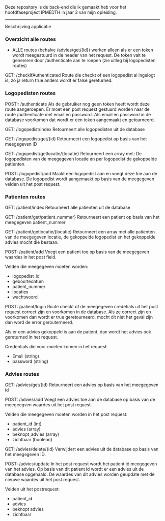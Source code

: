 Deze repository is de back-end die ik gemaakt heb voor het hoofdfaseproject IPMEDTH in jaar 3 van mijn opleiding.

---------------------------------------------------------------------------------------------------------------------------------------------------------------------------------
Beschrijving applicatie

### Overzicht alle routes

+ ALLE routes (behalve /advies/get/{id}) werken alleen als er een token wordt meegestuurd in de header van het request. De token valt te genereren door /authenticate aan te roepen (zie uitleg bij logopedisten routes) 

GET: /checkIfAuthenticated
Route die checkt of een logopedist al ingelogt is, zo ja return true anders wordt er false gereturned.

### Logopedisten routes

POST:: /authenticate
Als de gebruiker nog geen token heeft wordt deze route aangeroepen. Er moet een post request gestuurd worden naar de route /authenticate met email en password. Als email en password in de database voorkomen dat wordt er een token aangemaakt en getourneerd.

GET: /logopedist/index
Retourneert alle logopedisten uit de database

GET: /logopedist/get/{id}
Retourneert een logopedist op basis van het meegegeven ID

GET: /logopedist/getlocatie/{locatie}
Retourneert een array met: De logopedisten van de meegegeven locatie en per logopedist de gekoppelde patienten.

POST: /logopedist/add
Maakt een logopedist aan en voegt deze toe aan de database. De logopedist wordt aangemaakt op basis van de meegegeven velden uit het post request.


### Patienten routes

GET: /patient/index
Retourneert alle patienten uit de database

GET: /patient/get/patient_nummer}
Retourneert een patient op basis van het meegegeven patient_nummer

GET: /patient/getlocatie/{locatie}
Retourneert een array met alle patienten van de meegegeven locatie, de gekoppelde logopedist en het gekoppelde advies mocht die bestaan.

POST: /patient/add
Voegt een patient toe op basis van de meegegeven waardes in het post field.

Velden die meegegeven moeten worden: 
- logopedist_id
- geboortedatum
- patient_nummer
- locaties
- wachtwoord

POST: /patient/login
Route checkt of de meegegeven credetials uit het post request correct zijn en voorkomen in de database. Als ze correct zijn en voorkomen dan wordt er true geretourneerd, mocht dit niet het geval zijn dan word de error gerouterneerd. 

Als er een advies gekoppeld is aan de patient, dan wordt het advies ook gereturned in het request. 

Credentials die voor moeten komen in het request:
- Email (string)
- password (string)


### Advies routes

GET: /advies/get/{id}
Retourneert een advies op basis van het meegegeven id

POST: /advies/add
Voegt een advies toe aan de database op basis van de meegeegven waardes uit het post request.

Velden die meegegeven moeten worden in het post request:
- patient_id (int)
- advies (array)
- beknopt_advies (array)
- zichtbaar (boolean)

GET: /advies/delete/{id}
Verwijdert een advies uit de database op basis van het meegegeven ID.

POST: /advies/update
In het post request wordt het patient id meegegeven van het advies. Op basis van dit patient id wordt er een advies uit de database opgehaald. De waardes van dit advies worden geupdate met de nieuwe waardes uit het post request.

Velden uit het postrequest:
- patient_id
- advies
- beknopt advies
- zichtbaar
